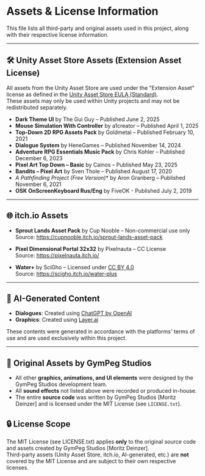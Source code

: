# Assets & License Information

This file lists all third-party and original assets used in this project, along with their respective license information.

---

## 🛠️ Unity Asset Store Assets (Extension Asset License)
All assets from the Unity Asset Store are used under the "Extension Asset" license as defined in the [Unity Asset Store EULA (Standard)](https://unity.com/legal/as-terms).  
These assets may only be used within Unity projects and may not be redistributed separately.

- **Dark Theme UI** by The Gui Guy – Published June 2, 2025  
- **Mouse Simulation With Controller** by a1creator – Published April 1, 2025  
- **Top-Down 2D RPG Assets Pack** by Goldmetal – Published February 10, 2021  
- **Dialogue System** by HeneGames – Published November 14, 2024  
- **Adventure RPG Essentials Music Pack** by Chris Kohler – Published December 6, 2023  
- **Pixel Art Top Down – Basic** by Cainos – Published May 23, 2025  
- **Bandits – Pixel Art** by Sven Thole – Published August 17, 2020  
- **A* Pathfinding Project (Free Version)** by Aron Granberg – Published November 6, 2021
- **OSK OnScreenKeyboard Rus/Eng** by FiveOK - Published July 2, 2019

---

## 🌐 itch.io Assets

- **Sprout Lands Asset Pack** by Cup Nooble – Non-commercial use only  
  Source: https://cupnooble.itch.io/sprout-lands-asset-pack  

- **Pixel Dimensional Portal 32x32** by Pixelnauta – CC License  
  Source: https://pixelnauta.itch.io/  

- **Water+** by SciGho – Licensed under [CC BY 4.0](https://creativecommons.org/licenses/by/4.0/)  
  Source: https://scigho.itch.io/water-plus  

---

## 🤖 AI-Generated Content

- **Dialogues**: Created using [ChatGPT by OpenAI](https://openai.com/chatgpt)  
- **Graphics**: Created using [Layer.ai](https://www.layer.ai/)  

These contents were generated in accordance with the platforms' terms of use and are used exclusively within this project.

---

## 🎨 Original Assets by GymPeg Studios

- All other **graphics, animations, and UI elements** were designed by the GymPeg Studios development team.  
- All **sound effects** not listed above were recorded or produced in-house.  
- The entire **source code** was written by GymPeg Studios [Moritz Deinzer] and is licensed under the MIT License (see `LICENSE.txt`).

## 🔒 License Scope

The MIT License (see LICENSE.txt) applies **only** to the original source code and assets created by GymPeg Studios [Moritz Deinzer].  
Third-party assets (Unity Asset Store, itch.io, AI-generated, etc.) are **not** covered by the MIT License and are subject to their own respective licenses.

